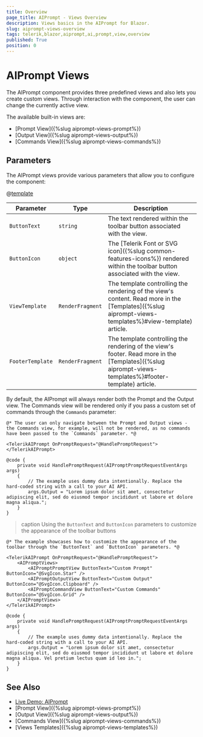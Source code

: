 ```yaml
---
title: Overview
page_title: AIPrompt - Views Overview
description: Views basics in the AIPrompt for Blazor.
slug: aiprompt-views-overview
tags: telerik,blazor,aiprompt,ai,prompt,view,overview
published: True
position: 0
---
```


# AIPrompt Views

The AIPrompt component provides three predefined views and also lets you create custom views. Through interaction with the component, the user can change the currently active view.

The available built-in views are:

* [Prompt View]({%slug aiprompt-views-prompt%})
* [Output View]({%slug aiprompt-views-output%})
* [Commands View]({%slug aiprompt-views-commands%})

## Parameters

The AIPrompt views provide various parameters that allow you to configure the component:

@[template](/_contentTemplates/common/parameters-table-styles.md#table-layout)

| Parameter | Type | Description |
| --- | --- | --- |
| `ButtonText` | `string` | The text rendered within the toolbar button associated with the view. |
| `ButtonIcon` | `object` | The [Telerik Font or SVG icon]({%slug common-features-icons%}) rendered within the toolbar button associated with the view. |
| `ViewTemplate` | `RenderFragment` | The template controlling the rendering of the view's content. Read more in the [Templates]({%slug aiprompt-views-templates%}#view-template) article. |
| `FooterTemplate` | `RenderFragment` | The template controlling the rendering of the view's footer. Read more in the [Templates]({%slug aiprompt-views-templates%}#footer-template) article. |

By default, the AIPrompt will always render both the Prompt and the Output view. The Commands view will be rendered only if you pass a custom set of commands through the `Commands` parameter:


````RAZOR
@* The user can only navigate between the Prompt and Output views - the Commands view, for example, will not be rendered, as no commands have been passed to the `Commands` parameter. *@

<TelerikAIPrompt OnPromptRequest="@HandlePromptRequest"></TelerikAIPrompt>

@code {
    private void HandlePromptRequest(AIPromptPromptRequestEventArgs args)
    {
        // The example uses dummy data intentionally. Replace the hard-coded string with a call to your AI API.
        args.Output = "Lorem ipsum dolor sit amet, consectetur adipiscing elit, sed do eiusmod tempor incididunt ut labore et dolore magna aliqua.";
    }
}
````

>caption Using the `ButtonText` and `ButtonIcon` parameters to customize the appearance of the toolbar buttons


````RAZOR
@* The example showcases how to customize the appearance of the toolbar through the `ButtonText` and `ButtonIcon` parameters. *@

<TelerikAIPrompt OnPromptRequest="@HandlePromptRequest">
    <AIPromptViews>
        <AIPromptPromptView ButtonText="Custom Prompt" ButtonIcon="@SvgIcon.Star" />
        <AIPromptOutputView ButtonText="Custom Output" ButtonIcon="@SvgIcon.Clipboard" />
        <AIPromptCommandView ButtonText="Custom Commands" ButtonIcon="@SvgIcon.Grid" />
    </AIPromptViews>
</TelerikAIPrompt>

@code {
    private void HandlePromptRequest(AIPromptPromptRequestEventArgs args)
    {
        // The example uses dummy data intentionally. Replace the hard-coded string with a call to your AI API.
        args.Output = "Lorem ipsum dolor sit amet, consectetur adipiscing elit, sed do eiusmod tempor incididunt ut labore et dolore magna aliqua. Vel pretium lectus quam id leo in.";
    }
}
````

## See Also

  * [Live Demo: AIPrompt](https://demos.telerik.com/blazor-ui/aiprompt/overview)
  * [Prompt View]({%slug aiprompt-views-prompt%})
  * [Output View]({%slug aiprompt-views-output%})
  * [Commands View]({%slug aiprompt-views-commands%})
  * [Views Templates]({%slug aiprompt-views-templates%})

